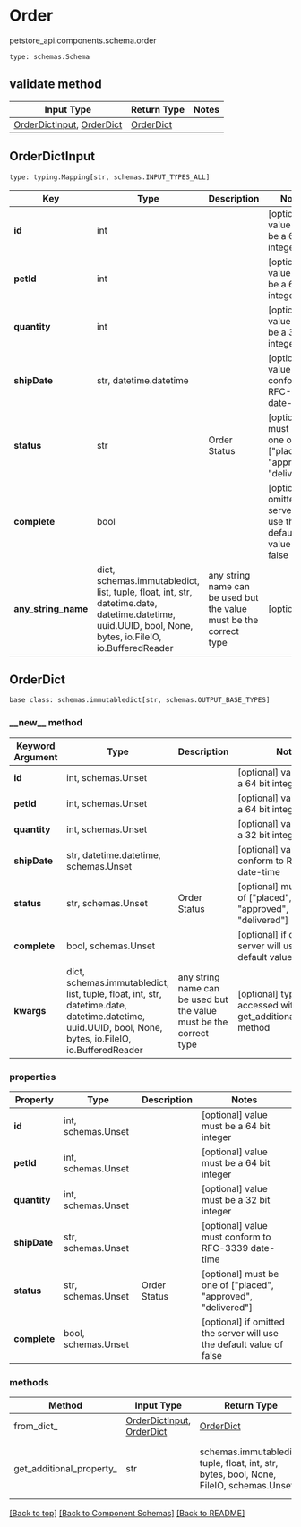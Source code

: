 # Order
petstore_api.components.schema.order
```
type: schemas.Schema
```

## validate method
Input Type | Return Type | Notes
------------ | ------------- | -------------
[OrderDictInput](#orderdictinput), [OrderDict](#orderdict) | [OrderDict](#orderdict) |

## OrderDictInput
```
type: typing.Mapping[str, schemas.INPUT_TYPES_ALL]
```
Key | Type |  Description | Notes
------------ | ------------- | ------------- | -------------
**id** | int |  | [optional] value must be a 64 bit integer
**petId** | int |  | [optional] value must be a 64 bit integer
**quantity** | int |  | [optional] value must be a 32 bit integer
**shipDate** | str, datetime.datetime |  | [optional] value must conform to RFC-3339 date-time
**status** | str | Order Status | [optional] must be one of ["placed", "approved", "delivered"]
**complete** | bool |  | [optional] if omitted the server will use the default value of false
**any_string_name** | dict, schemas.immutabledict, list, tuple, float, int, str, datetime.date, datetime.datetime, uuid.UUID, bool, None, bytes, io.FileIO, io.BufferedReader | any string name can be used but the value must be the correct type | [optional]

## OrderDict
```
base class: schemas.immutabledict[str, schemas.OUTPUT_BASE_TYPES]

```
### &lowbar;&lowbar;new&lowbar;&lowbar; method
Keyword Argument | Type | Description | Notes
---------------- | ---- | ----------- | -----
**id** | int, schemas.Unset |  | [optional] value must be a 64 bit integer
**petId** | int, schemas.Unset |  | [optional] value must be a 64 bit integer
**quantity** | int, schemas.Unset |  | [optional] value must be a 32 bit integer
**shipDate** | str, datetime.datetime, schemas.Unset |  | [optional] value must conform to RFC-3339 date-time
**status** | str, schemas.Unset | Order Status | [optional] must be one of ["placed", "approved", "delivered"]
**complete** | bool, schemas.Unset |  | [optional] if omitted the server will use the default value of false
**kwargs** | dict, schemas.immutabledict, list, tuple, float, int, str, datetime.date, datetime.datetime, uuid.UUID, bool, None, bytes, io.FileIO, io.BufferedReader | any string name can be used but the value must be the correct type | [optional] typed value is accessed with the get_additional_property_ method

### properties
Property | Type | Description | Notes
-------- | ---- | ----------- | -----
**id** | int, schemas.Unset |  | [optional] value must be a 64 bit integer
**petId** | int, schemas.Unset |  | [optional] value must be a 64 bit integer
**quantity** | int, schemas.Unset |  | [optional] value must be a 32 bit integer
**shipDate** | str, schemas.Unset |  | [optional] value must conform to RFC-3339 date-time
**status** | str, schemas.Unset | Order Status | [optional] must be one of ["placed", "approved", "delivered"]
**complete** | bool, schemas.Unset |  | [optional] if omitted the server will use the default value of false

### methods
Method | Input Type | Return Type | Notes
------ | ---------- | ----------- | ------
from_dict_ | [OrderDictInput](#orderdictinput), [OrderDict](#orderdict) | [OrderDict](#orderdict) | a constructor
get_additional_property_ | str | schemas.immutabledict, tuple, float, int, str, bytes, bool, None, FileIO, schemas.Unset | provides type safety for additional properties

[[Back to top]](#top) [[Back to Component Schemas]](../../../README.md#Component-Schemas) [[Back to README]](../../../README.md)

